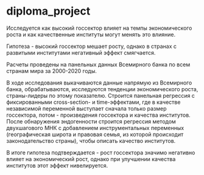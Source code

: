 # diploma_project

Исследуется как высокий госсектор влияет на темпы экономического роста и как качественные институты могут менять это влияние.

Гипотеза - высокий госсектор мешает росту, однако в странах с развитыми институтами негативный эффект смягчается.

Расчеты проведены на панельных данных Всемирного банка по всем странам мира за 2000-2020 годы.

В ходе исследования выкачиваются данные напрямую из Всемирного банка, обрабатываются, исследуются тенденции экономического роста, страны-лидеры по этому показателю. Строится панельная регрессия с фиксированными cross-section- и time-эффектами, где в качестве независимой переменной выступает сначала только размер госсектора, потом - произведения госсектора и качества институтов. После обнаружения эндогенности строится регрессия методом двухшагового МНК с добавлением инструментальных переменных (географическая широта и правовая семья, из которой происходит законодательство страны), чтобы описать качество институтов.

В итоге гипотеза подтверждается - рост госсектора значимо негативно влияет на экономический рост, однако при улучшении качества институтов этот эффект нивелируется.
